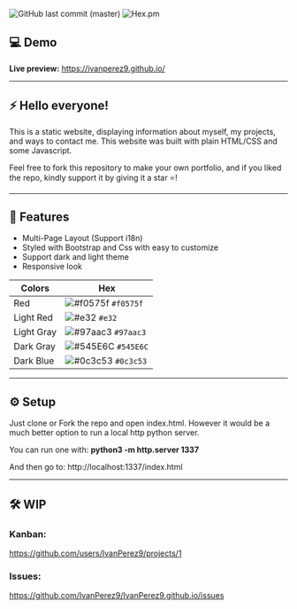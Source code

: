 
![GitHub last commit (master)](https://img.shields.io/github/last-commit/IvanPerez9/IvanPerez9)
![Hex.pm](https://img.shields.io/hexpm/l/plug.svg)

## 💻 Demo 

 **Live preview:** https://ivanperez9.github.io/

 ---

## ⚡ Hello everyone!

This is a static website, displaying information about myself, my projects, and ways to contact me.
This website was built with plain HTML/CSS and some Javascript.

Feel free to fork this repository to make your own portfolio, and if you liked the repo, kindly support it by giving it a star ⭐!

---

## 🎨 Features

- Multi-Page Layout (Support i18n)
- Styled with Bootstrap and Css with easy to customize
- Support dark and light theme
- Responsive look

| Colors      |  Hex                                                                       |
| ---------- | ------------------------------------------------------------------------- |
| Red     | ![#f0575f](https://via.placeholder.com/15/f0575f/000000?text=+) `#f0575f` |
| Light Red     | ![#e32](https://via.placeholder.com/15/e32/000000?text=+) `#e32` |
| Light Gray  | ![#97aac3](https://via.placeholder.com/15/97aac3/000000?text=+) `#97aac3` |
| Dark Gray | ![#545E6C](https://via.placeholder.com/15/545E6C/000000?text=+) `#545E6C` |
| Dark Blue | ![#0c3c53](https://via.placeholder.com/15/0c3c53/000000?text=+) `#0c3c53` |

---

## ⚙️ Setup

Just clone or Fork the repo and open index.html. However it would be a much better option to run a local http python server.

You can run one with: **python3 -m http.server 1337**

And then go to: http://localhost:1337/index.html

---

## 🛠️ WIP

### Kanban:
https://github.com/users/IvanPerez9/projects/1

### Issues:
https://github.com/IvanPerez9/IvanPerez9.github.io/issues
